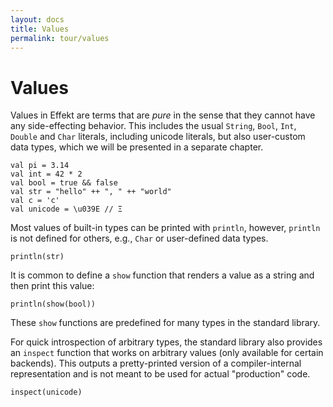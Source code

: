 ```yaml
---
layout: docs
title: Values
permalink: tour/values
---
```


# Values

Values in Effekt are terms that are _pure_ in the sense that they cannot have any side-effecting behavior. This includes
the usual `String`, `Bool`, `Int`, `Double` and `Char` literals, including unicode literals, but also user-custom data types, which we will be presented in a separate chapter.

```
val pi = 3.14
val int = 42 * 2
val bool = true && false
val str = "hello" ++ ", " ++ "world"
val c = 'c'
val unicode = \u039E // Ξ
```

Most values of built-in types can be printed with `println`, however, `println` is not defined for others, e.g., `Char` or user-defined data types.

```effekt:repl
println(str)
```
It is common to define a `show` function that renders a value as a string and then print this value:

```effekt:repl
println(show(bool))
```

These `show` functions are predefined for many types in the standard library.

For quick introspection of arbitrary types, the standard library also provides an `inspect` function that works on arbitrary values (only available for certain backends). This outputs a pretty-printed version of a compiler-internal representation and is not meant to be used for actual "production" code.

```effekt:repl
inspect(unicode)
```
